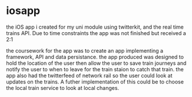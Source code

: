 # iosapp
the iOS app i created for my uni module using twitterkit, and the real time trains API.
Due to time constraints the app was not finished but received a 2:1  

the coursework for the app was to create an app implementing a framework, API and data persistance. the app produced was designed to hold the location of the user then allow the user to save train journeys and notify the user to when to leave for the train staion to catch that train. the app also had the twitterfeed of network rail so the user could look at updates on the trains. A futher implementation of this could be to choose the local train service to look at local changes. 
